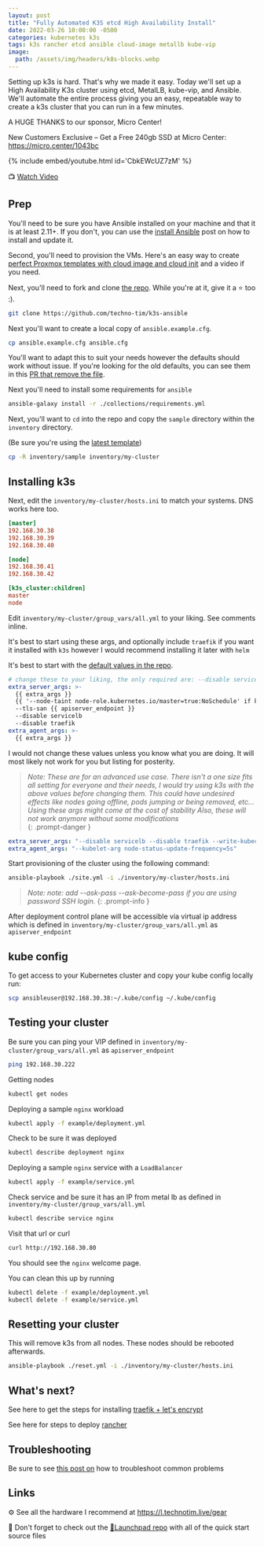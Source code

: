 ```yaml
---
layout: post
title: "Fully Automated K3S etcd High Availability Install"
date: 2022-03-26 10:00:00 -0500
categories: kubernetes k3s
tags: k3s rancher etcd ansible cloud-image metallb kube-vip
image:
  path: /assets/img/headers/k8s-blocks.webp
---
```


Setting up k3s is hard.  That's why we made it easy.  Today we'll set up a High Availability K3s cluster using etcd, MetalLB, kube-vip, and Ansible.  We'll automate the entire process giving you an easy, repeatable way to create a k3s cluster that you can run in a few minutes.

A HUGE THANKS to our sponsor, Micro Center!

New Customers Exclusive – Get a Free 240gb SSD at Micro Center: <https://micro.center/1043bc>

{% include embed/youtube.html id='CbkEWcUZ7zM' %}

📺 [Watch Video](https://www.youtube.com/watch?v=CbkEWcUZ7zM)

## Prep

You'll need to be sure you have Ansible installed on your machine and that it is at least 2.11+. If you don't, you can use the [install Ansible](/posts/ansible-automation/) post on how to install and update it.

Second, you'll need to provision the VMs. Here's an easy way to create [perfect Proxmox templates with cloud image and cloud init](/posts/cloud-init-cloud-image/) and a video if you need.

Next, you'll need to fork and clone [the repo](https://github.com/techno-tim/k3s-ansible).  While you're at it, give it a ⭐ too :).

```bash
git clone https://github.com/techno-tim/k3s-ansible
```

Next you'll want to create a local copy of `ansible.example.cfg`.

```bash
cp ansible.example.cfg ansible.cfg
```

You'll want to adapt this to suit your needs however the defaults should work without issue.  If you're looking for the old defaults, you can see them in this [PR that remove the file](https://github.com/techno-tim/k3s-ansible/blob/96c49c864e3b9427e8eb59a6f420f032db51e831/ansible.cfg).

Next you'll need to install some requirements for `ansible`

```bash
ansible-galaxy install -r ./collections/requirements.yml
```

Next, you'll want to `cd` into the repo and copy the `sample` directory within the `inventory` directory.

(Be sure you're using the [latest template](https://github.com/techno-tim/k3s-ansible/blob/master/inventory/sample/group_vars/all.yml))

```bash
cp -R inventory/sample inventory/my-cluster
```

## Installing k3s

Next, edit the `inventory/my-cluster/hosts.ini` to match your systems.  DNS works here too.

```ini
[master]
192.168.30.38
192.168.30.39
192.168.30.40

[node]
192.168.30.41
192.168.30.42

[k3s_cluster:children]
master
node
```

Edit `inventory/my-cluster/group_vars/all.yml`  to your liking.  See comments inline.

It's best to start using these args, and optionally include `traefik` if you want it installed with `k3s` however I would recommend installing it later with `helm`

It's best to start with the [default values in the repo](https://github.com/techno-tim/k3s-ansible/blob/master/inventory/sample/group_vars/all.yml).

```yaml
# change these to your liking, the only required are: --disable servicelb, --tls-san {{ apiserver_endpoint }}
extra_server_args: >-
  {{ extra_args }}
  {{ '--node-taint node-role.kubernetes.io/master=true:NoSchedule' if k3s_master_taint else '' }}
  --tls-san {{ apiserver_endpoint }}
  --disable servicelb
  --disable traefik
extra_agent_args: >-
  {{ extra_args }}
```

I would not change these values unless you know what you are doing.  It will most likely not work for you but listing for posterity.

> *Note: These are for an advanced use case. There isn't a one size fits all setting for everyone and their needs, I would try using k3s with the above values before changing them.  This could have undesired effects like nodes going offline, pods jumping or being removed, etc... Using these args might come at the cost of stability Also, these will not work anymore without some modifications*  
{: .prompt-danger }

```yaml
extra_server_args: "--disable servicelb --disable traefik --write-kubeconfig-mode 644 --kube-apiserver-arg default-not-ready-toleration-seconds=30 --kube-apiserver-arg default-unreachable-toleration-seconds=30 --kube-controller-arg node-monitor-period=20s --kube-controller-arg node-monitor-grace-period=20s --kubelet-arg node-status-update-frequency=5s"
extra_agent_args: "--kubelet-arg node-status-update-frequency=5s"
```

Start provisioning of the cluster using the following command:

```bash
ansible-playbook ./site.yml -i ./inventory/my-cluster/hosts.ini
```

> *Note: note: add --ask-pass --ask-become-pass if you are using password SSH login.*
{: .prompt-info }

After deployment control plane will be accessible via virtual ip address which is defined in `inventory/my-cluster/group_vars/all.yml` as `apiserver_endpoint`

## kube config

To get access to your Kubernetes cluster and copy your kube config locally run:

```bash
scp ansibleuser@192.168.30.38:~/.kube/config ~/.kube/config
```

## Testing your cluster

Be sure you can ping your VIP defined in `inventory/my-cluster/group_vars/all.yml` as `apiserver_endpoint`

```bash
ping 192.168.30.222
```

Getting nodes

```bash
kubectl get nodes
```

Deploying a sample `nginx` workload

```bash
kubectl apply -f example/deployment.yml
```

Check to be sure it was deployed

```bash
kubectl describe deployment nginx
```

Deploying a sample `nginx` service with a `LoadBalancer`

```bash
kubectl apply -f example/service.yml
```

Check service and be sure it has an IP from metal lb as defined in `inventory/my-cluster/group_vars/all.yml`

```bash
kubectl describe service nginx
```

Visit that url or curl

```bash
curl http://192.168.30.80
```

You should see the `nginx` welcome page.

You can clean this up by running

```bash
kubectl delete -f example/deployment.yml
kubectl delete -f example/service.yml
```

## Resetting your cluster

This will remove k3s from all nodes.  These nodes should be rebooted afterwards.

```bash
ansible-playbook ./reset.yml -i ./inventory/my-cluster/hosts.ini
```

## What's next?

See here to get the steps for installing [traefik + let's encrypt](/posts/kube-traefik-cert-manager-le/)

See here for steps to deploy [rancher](/posts/rancher-ha-install/#install)

## Troubleshooting

Be sure to see [this post on](https://github.com/techno-tim/k3s-ansible/discussions/20) how to troubleshoot common problems

## Links

⚙️ See all the hardware I recommend at <https://l.technotim.live/gear>

🚀 Don't forget to check out the [🚀Launchpad repo](https://l.technotim.live/quick-start) with all of the quick start source files
